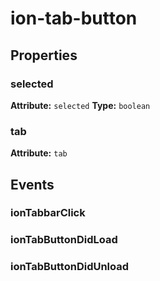 ---
---
# ion-tab-button



<h2>Properties</h2> 

<dl>
<dt>
<h3>selected</h3> 
<strong>Attribute:</strong>  <code>selected</code>
<strong>Type:</strong> <code>boolean</code>
</dt>
<dd></dd>

<dt>
<h3>tab</h3> 
<strong>Attribute:</strong>  <code>tab</code>
</dt>
<dd></dd>

</dl>


<h2>Events</h2>

<dl><dt>
<h3>ionTabbarClick</h3></dt>
<dd></dd>

<dt>
<h3>ionTabButtonDidLoad</h3></dt>
<dd></dd>

<dt>
<h3>ionTabButtonDidUnload</h3></dt>
<dd></dd>

</dl>


